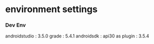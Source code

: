 # environment settings

### Dev Env
androidstudio : 3.5.0
grade         : 5.4.1
androidsdk    : api30
as plugin     : 3.5.4


